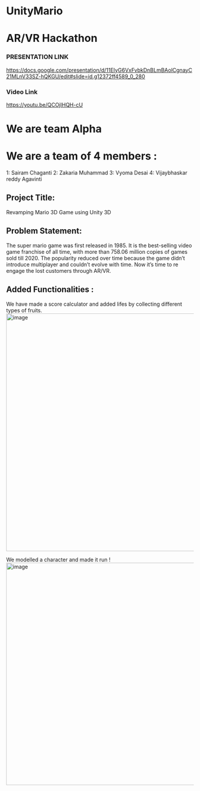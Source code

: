 # UnityMario
# AR/VR Hackathon

### PRESENTATION LINK ####
https://docs.google.com/presentation/d/11EIyG6VxFvbkDnBLmBAolCgnayC21MLnV33SZ-hQKGU/edit#slide=id.g12372ff4589_0_280

### Video Link ####
https://youtu.be/QCOjIHQH-cU

# We are team Alpha
# We are a team of 4 members : 
  1: Sairam Chaganti
  2: Zakaria Muhammad
  3: Vyoma Desai
  4: Vijaybhaskar reddy Agavinti

## Project Title: 
Revamping Mario 3D Game using Unity 3D

## Problem Statement: 
The super mario game was first released in 1985. 
It is the best-selling video game franchise of all time, with more than 758.06 million copies of games sold till 2020.
The popularity reduced over time because the game didn’t introduce multiplayer and couldn’t evolve with time.
Now it’s time to re engage the lost customers through AR/VR.


## Added Functionalities : 
We have made a score calculator and added lifes by collecting different types of fruits.
<img width="637" alt="image" src="https://user-images.githubusercontent.com/90468696/162867646-ca003b10-4acc-442c-ae26-d800f57de05f.png">

We modelled a character and made it run !
<img width="596" alt="image" src="https://user-images.githubusercontent.com/90468696/162868760-c0b37600-7539-47bf-9cf7-2b38ab453a00.png">
